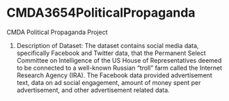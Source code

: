 # CMDA3654PoliticalPropaganda
CMDA Political Propaganda Project

1. Description of Dataset:
The dataset contains social media data, specifically Facebook and Twitter data, that the Permanent Select
Committee on Intelligence of the US House of Representatives deemed to be connected to a well-known Russian
“troll” farm called the Internet Research Agency (IRA). The Facebook data provided advertisement text, data on ad
social engagement, amount of money spent per advertisement, and other advertisement related data.
